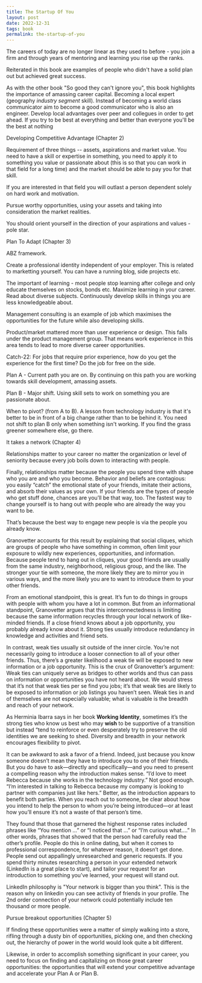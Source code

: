 ```yaml
---
title: The Startup Of You
layout: post
date: 2022-12-31
tags: book
permalink: the-startup-of-you
---
```

<p style="color: rgb(26, 26, 26)" class="body"><span>The careers of today are no longer linear as they used to before - you join a firm and through years of mentoring and learning you rise up the ranks. </span></p><p class="body"><span>Reiterated in this book are examples of people who didn't have a solid plan out but achieved great success.</span></p><p class="body"><span>As with the other book "So good they can't ignore you", this book highlights the importance of amassing career capital. Becoming a local expert (geography <em> industry segment </em> skill). Instead of becoming a world class communicator aim to become a good communicator who is also an engineer. Develop local advantages over peer and collegues in order to get ahead. If you try to be best at everything and better than everyone you'll be the best at nothing</span></p><p class="body"><span>Developing Competitive Advantage (Chapter 2)</span></p><p class="body"><span>Requirement of three things -- assets, aspirations and market value. You need to have a skill or expertise in something, you need to apply it to something you value or passionate about (this is so that you can work in that field for a long time) and the market should be able to pay you for that skill. </span></p><p class="body"><span>If you are interested in that field you will outlast a person dependent solely on hard work and motivation.</span></p><p class="body"><span>Pursue worthy opportunities, using your assets and taking into consideration the market realities. </span></p><p class="body"><span>You should orient yourself in the direction of your aspirations and values - pole star.</span></p><p class="body"><span>Plan To Adapt (Chapter 3) </span></p><p class="body"><span>ABZ framework.</span></p><p class="body"><span>Create a professional identity independent of your employer. This is related to marketting yourself. You can have a running blog, side projects etc.</span></p><p class="body"><span>The important of learning - most people stop learning after college and only educate themselves on stocks, bonds etc. Maximize learning in your career. Read about diverse subjects. Continuously develop skills in things you are less knowledgeable about. </span></p><p class="body"><span>Management consulting is an example of job which maximises the opportunities for the future while also developing skills.</span></p><p class="body"><span>Product/market mattered more than user experience or design. This falls under the product management group. That means work experience in this area tends to lead to more diverse career opportunities.</span></p><p class="body"><span>Catch-22: For jobs that require prior experience, how do you get the experience for the first time? Do the job for free on the side.</span></p><p class="body"><span>Plan A - Current path you are on. By continuing on this path you are working towards skill development, amassing assets.</span></p><p class="body"><span>Plan B - Major shift. Using skill sets to work on something you are passionate about.</span></p><p class="body"><span>When to pivot? (from A to B). A lesson from technology industry is that it's better to be in front of a big change rather than to be behind it. You need not shift to plan B only when something isn't working. If you find the grass greener somewhere else, go there.</span></p><p class="body"><span>It takes a network (Chapter 4)</span></p><p class="body"><span>Relationships matter to your career no matter the organization or level of seniority because every job boils down to interacting with people.</span></p><p class="body"><span>Finally, relationships matter because the people you spend time with shape who you are and who you become. Behavior and beliefs are contagious: you easily “catch” the emotional state of your friends, imitate their actions, and absorb their values as your own. If your friends are the types of people who get stuff done, chances are you’ll be that way, too. The fastest way to change yourself is to hang out with people who are already the way you want to be.</span></p><p class="body"><span>That’s because the best way to engage new people is via the people you already know.</span></p><p class="body"><span>Granovetter accounts for this result by explaining that social cliques, which are groups of people who have something in common, often limit your exposure to wildly new experiences, opportunities, and information. Because people tend to hang out in cliques, your good friends are usually from the same industry, neighborhood, religious group, and the like. The stronger your tie with someone, the more likely they are to mirror you in various ways, and the more likely you are to want to introduce them to your other friends.</span></p><p class="body"><span>From an emotional standpoint, this is great. It’s fun to do things in groups with people with whom you have a lot in common. But from an informational standpoint, Granovetter argues that this interconnectedness is limiting because the same information recycles through your local network of like-minded friends. If a close friend knows about a job opportunity, you probably already know about it. Strong ties usually introduce redundancy in knowledge and activities and friend sets.</span></p><p class="body"><span>In contrast, weak ties usually sit outside of the inner circle. You’re not necessarily going to introduce a looser connection to all of your other friends. Thus, there’s a greater likelihood a weak tie will be exposed to new information or a job opportunity. This is the crux of Granovetter’s argument: Weak ties can uniquely serve as bridges to other worlds and thus can pass on information or opportunities you have not heard about. We would stress that it’s not that weak ties per se find you jobs; it’s that weak ties are likely to be exposed to information or job listings you haven’t seen. Weak ties in and of themselves are not especially valuable; what is valuable is the breadth and reach of your network.</span></p><p class="body"><span>As Herminia Ibarra says in her book <strong>Working Identity</strong>, sometimes it’s the strong ties who know us best who may <strong>wish</strong> to be supportive of a transition but instead “tend to reinforce or even desperately try to preserve the old identities we are seeking to shed. Diversity and breadth in your network encourages flexibility to pivot.</span></p><p class="body"><span>It can be awkward to ask a favor of a friend. Indeed, just because you know someone doesn’t mean they have to introduce you to one of their friends. But you do have to ask—directly and specifically—and you need to present a compelling reason why the introduction makes sense. “I’d love to meet Rebecca because she works in the technology industry.” Not good enough. “I’m interested in talking to Rebecca because my company is looking to partner with companies just like hers.” Better, as the introduction appears to benefit both parties. When you reach out to someone, be clear about how you intend to help the person to whom you’re being introduced—or at least how you’ll ensure it’s not a waste of that person’s time.</span></p><p class="body"><span>They found that those that garnered the highest response rates included phrases like “You mention …” or “I noticed that …” or “I’m curious what.…” In other words, phrases that showed that the person had carefully read the other’s profile. People do this in online dating, but when it comes to professional correspondence, for whatever reason, it doesn’t get done. People send out appallingly unresearched and generic requests. If you spend thirty minutes researching a person in your extended network (LinkedIn is a great place to start), and tailor your request for an introduction to something you’ve learned, your request will stand out.</span></p><p class="body"><span>LinkedIn philosophy is "Your network is bigger than you think". This is the reason why on linkedin you can see activity of friends in your profile. The 2nd order connection of your network could potentially include ten thousand or more people.</span></p><p class="body"><span>Pursue breakout opportunities (Chapter 5)</span></p><p class="body"><span>If finding these opportunities were a matter of simply walking into a store, rifling through a dusty bin of opportunities, picking one, and then checking out, the hierarchy of power in the world would look quite a bit different.</span></p><p class="body"><span>Likewise, in order to accomplish something significant in your career, you need to focus on finding and capitalizing on those great career opportunities: the opportunities that will extend your competitive advantage and accelerate your Plan A or Plan B.</span></p><p class="body"></p>